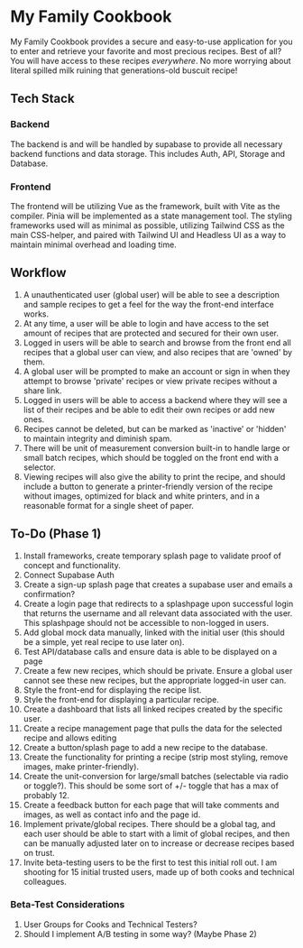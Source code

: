 # My Family Cookbook
My Family Cookbook provides a secure and easy-to-use application for you to enter and retrieve your favorite and most precious recipes. Best of all? You will have access to these recipes *everywhere*. No more worrying about literal spilled milk ruining that generations-old buscuit recipe!

## Tech Stack

### Backend
The backend is and will be handled by supabase to provide all necessary backend functions and data storage. This includes Auth, API, Storage and Database. 

### Frontend
The frontend will be utilizing Vue as the framework, built with Vite as the compiler. Pinia will be implemented as a state management tool. The styling frameworks used will as minimal as possible, utilizing Tailwind CSS as the main CSS-helper, and paired with Tailwind UI and Headless UI as a way to maintain minimal overhead and loading time. 

## Workflow
1. A unauthenticated user (global user) will be able to see a description and sample recipes to get a feel for the way the front-end interface works. 
2. At any time, a user will be able to login and have access to the set amount of recipes that are protected and secured for their own user. 
3. Logged in users will be able to search and browse from the front end all recipes that a global user can view, and also recipes that are 'owned' by them. 
4. A global user will be prompted to make an account or sign in when they attempt to browse 'private' recipes or view private recipes without a share link. 
5. Logged in users will be able to access a backend where they will see a list of their recipes and be able to edit their own recipes or add new ones. 
6. Recipes cannot be deleted, but can be marked as 'inactive' or 'hidden' to maintain integrity and diminish spam. 
7. There will be unit of measurement conversion built-in to handle large or small batch recipes, which should be toggled on the front end with a selector. 
8. Viewing recipes will also give the ability to print the recipe, and should include a button to generate a printer-friendly version of the recipe without images, optimized for black and white printers, and in a reasonable format for a single sheet of paper. 

## To-Do (Phase 1)
1. Install frameworks, create temporary splash page to validate proof of concept and functionality.
2. Connect Supabase Auth
3. Create a sign-up splash page that creates a supabase user and emails a confirmation?
4. Create a login page that redirects to a splashpage upon successful login that returns the username and all relevant data associated with the user. This splashpage should not be accessible to non-logged in users. 
5. Add global mock data manually, linked with the initial user (this should be a simple, yet real recipe to use later on).
6. Test API/database calls and ensure data is able to be displayed on a page
7. Create a few new recipes, which should be private. Ensure a global user cannot see these new recipes, but the appropriate logged-in user can.
8. Style the front-end for displaying the recipe list. 
9. Style the front-end for displaying a particular recipe. 
10. Create a dashboard that lists all linked recipes created by the specific user. 
11. Create a recipe management page that pulls the data for the selected recipe and allows editing
12. Create a button/splash page to add a new recipe to the database. 
13. Create the functionality for printing a recipe (strip most styling, remove images, make printer-friendly). 
14. Create the unit-conversion for large/small batches (selectable via radio or toggle?). This should be some sort of +/- toggle that has a max of probably 12.
15. Create a feedback button for each page that will take comments and images, as well as contact info and the page id.
16. Implement private/global recipes. There should be a global tag, and each user should be able to start with a limit of global recipes, and then can be manually adjusted later on to increase or decrease recipes based on trust. 
17. Invite beta-testing users to be the first to test this initial roll out. I am shooting for 15 initial trusted users, made up of both cooks and technical colleagues.

### Beta-Test Considerations 
1. User Groups for Cooks and Technical Testers?
2. Should I implement A/B testing in some way? (Maybe Phase 2)


